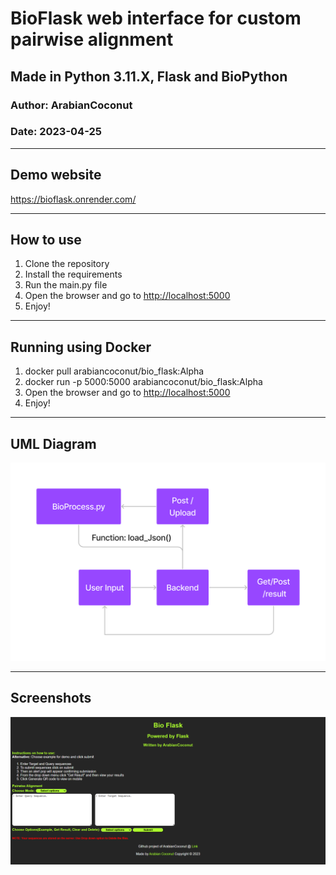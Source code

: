 # BioFlask web interface for custom pairwise alignment

## Made in Python 3.11.X, Flask and BioPython

### Author: ArabianCoconut

### Date: 2023-04-25

---

## Demo website

<https://bioflask.onrender.com/>

---

## How to use

1. Clone the repository
2. Install the requirements
3. Run the main.py file
4. Open the browser and go to <http://localhost:5000>
5. Enjoy!

---

## Running using Docker

1. docker pull arabiancoconut/bio_flask:Alpha
2. docker run -p 5000:5000 arabiancoconut/bio_flask:Alpha
3. Open the browser and go to <http://localhost:5000>
4. Enjoy!

---

## UML Diagram

![UML Diagram](Images/UML.jpg)

---

## Screenshots

![Project_Screenshot](Images/Project.png)
